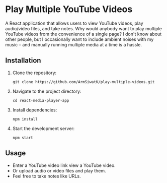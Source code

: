 # Play Multiple YouTube Videos
A React application that allows users to view YouTube videos, play audio/video files, and take notes. Why would anybody want to play multiple YouTube videos from the convenience of a single page? I don't know about other people, but I occasionally want to include ambient noises with my music – and manually running multiple media at a time is a hassle.

## Installation
1. Clone the repository:
   ```
   git clone https://github.com/ArmSiwatK/play-multiple-videos.git
   ```
2. Navigate to the project directory:
    ```
    cd react-media-player-app
    ```

3. Install dependencies:
    ```
    npm install
    ```

4. Start the development server:
    ```
    npm start
    ```

## Usage
* Enter a YouTube video link view a YouTube video.
* Or upload audio or video files and play them.
* Feel free to take notes like URLs.
